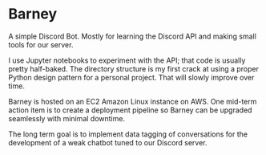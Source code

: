# Barney
A simple Discord Bot. Mostly for learning the Discord API and making small tools for our server.

I use Jupyter notebooks to experiment with the API; that code is usually pretty half-baked. The directory structure is my first crack at using a proper Python design pattern for a personal project. That will slowly improve over time.

Barney is hosted on an EC2 Amazon Linux instance on AWS. One mid-term action item is to create a deployment pipeline so Barney can be upgraded seamlessly with minimal downtime.

The long term goal is to implement data tagging of conversations for the development of a weak chatbot tuned to our Discord server.
